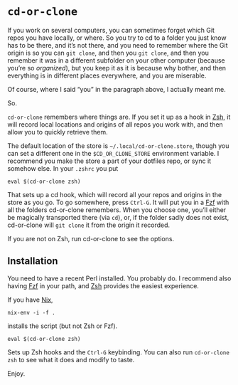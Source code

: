 # `cd-or-clone`

If you work on several computers, you can sometimes forget which Git repos you have locally, or where.
So you try to cd to a folder you just know has to be there, 
and it’s not there, 
and you need to remember where the Git origin is so you can `git clone`,
and then you `git clone`,
and then you remember it was in a different subfolder on your other computer
(because you’re so _organized_),
but you keep it as it is because why bother, 
and then everything is in different places everywhere,
and you are miserable.

Of course, where I said “you” in the paragraph above, I actually meant me.

So.

`cd-or-clone` remembers where things are.
If you set it up as a hook in [Zsh](http://zsh.sourceforge.net/), it will record local locations and origins of all repos you work with,
and then allow you to quickly retrieve them.

The default location of the store is `~/.local/cd-or-clone.store`, though you can set a different one in the `$CD_OR_CLONE_STORE` environment variable.
I recommend you make the store a part of your dotfiles repo, or sync it somehow else.
In your `.zshrc` you put

    eval $(cd-or-clone zsh)

That sets up a cd hook, which will record all your repos and origins in the store as you go.
To go somewhere, press `Ctrl-G`. It will put you in a [Fzf](https://github.com/junegunn/fzf) with all the folders cd-or-clone remembers.
When you choose one, you’ll either be magically transported there (via `cd`),
or, if the folder sadly does not exist,
cd-or-clone will `git clone` it from the origin it recorded.

If you are not on Zsh, run cd-or-clone to see the options.

## Installation

You need to have a recent Perl installed.
You probably do.
I recommend also having [Fzf](https://github.com/junegunn/fzf) in your path, and [Zsh](http://zsh.sourceforge.net/) provides the easiest experience.

If you have [Nix](https://nixos.org/),

    nix-env -i -f .

installs the script (but not Zsh or Fzf).

    eval $(cd-or-clone zsh)

Sets up Zsh hooks and the `Ctrl-G` keybinding.
You can also run `cd-or-clone zsh` to see what it does and modify to taste.

Enjoy.
